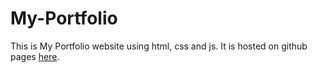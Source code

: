# My-Portfolio

This is My Portfolio website using html, css and js. It is hosted on github pages [here](https://sauravkumarjhanitw.github.io/My-Portfolio/).
